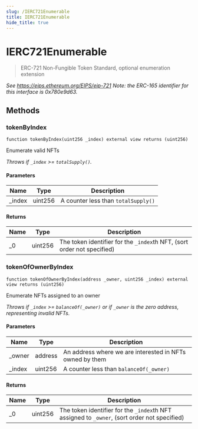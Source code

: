 ```yaml
---
slug: /IERC721Enumerable
title: IERC721Enumerable
hide_title: true
---
```

# IERC721Enumerable



> ERC-721 Non-Fungible Token Standard, optional enumeration extension



*See https://eips.ethereum.org/EIPS/eip-721  Note: the ERC-165 identifier for this interface is 0x780e9d63.*

## Methods

### tokenByIndex

```solidity
function tokenByIndex(uint256 _index) external view returns (uint256)
```

Enumerate valid NFTs

*Throws if `_index` &gt;= `totalSupply()`.*

#### Parameters

| Name | Type | Description |
|---|---|---|
| _index | uint256 | A counter less than `totalSupply()`

#### Returns

| Name | Type | Description |
|---|---|---|
| _0 | uint256 | The token identifier for the `_index`th NFT,  (sort order not specified)

### tokenOfOwnerByIndex

```solidity
function tokenOfOwnerByIndex(address _owner, uint256 _index) external view returns (uint256)
```

Enumerate NFTs assigned to an owner

*Throws if `_index` &gt;= `balanceOf(_owner)` or if  `_owner` is the zero address, representing invalid NFTs.*

#### Parameters

| Name | Type | Description |
|---|---|---|
| _owner | address | An address where we are interested in NFTs owned by them
| _index | uint256 | A counter less than `balanceOf(_owner)`

#### Returns

| Name | Type | Description |
|---|---|---|
| _0 | uint256 | The token identifier for the `_index`th NFT assigned to `_owner`,   (sort order not specified)



